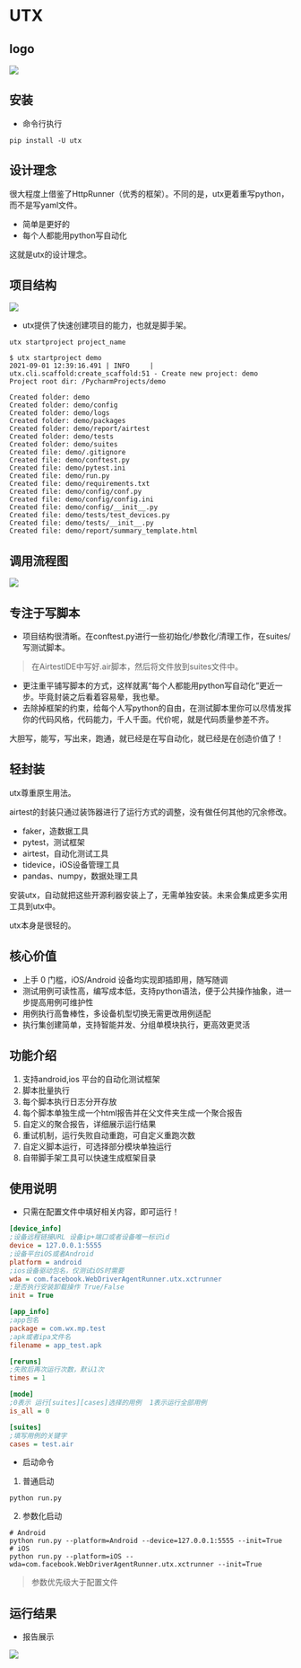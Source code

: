 # UTX

## logo
![](https://files.mdnice.com/user/17535/e7c69d65-c488-4640-9832-acc737fea79f.png)
## 安装
- 命令行执行
```
pip install -U utx
```


## 设计理念

很大程度上借鉴了HttpRunner（优秀的框架）。不同的是，utx更着重写python，而不是写yaml文件。

- 简单是更好的
- 每个人都能用python写自动化

这就是utx的设计理念。


## 项目结构
![](https://files.mdnice.com/user/17535/555b68ce-bc10-472b-a904-b0b17203f58a.png)

- utx提供了快速创建项目的能力，也就是脚手架。
```shell
utx startproject project_name
```
```text
$ utx startproject demo
2021-09-01 12:39:16.491 | INFO     | utx.cli.scaffold:create_scaffold:51 - Create new project: demo
Project root dir: /PycharmProjects/demo

Created folder: demo
Created folder: demo/config
Created folder: demo/logs
Created folder: demo/packages
Created folder: demo/report/airtest
Created folder: demo/tests
Created folder: demo/suites
Created file: demo/.gitignore
Created file: demo/conftest.py
Created file: demo/pytest.ini
Created file: demo/run.py
Created file: demo/requirements.txt
Created file: demo/config/conf.py
Created file: demo/config/config.ini
Created file: demo/config/__init__.py
Created file: demo/tests/test_devices.py
Created file: demo/tests/__init__.py
Created file: demo/report/summary_template.html

```
## 调用流程图

![](https://files.mdnice.com/user/17535/b6cf34a4-c973-412e-bbef-0d56d418e895.png)


## 专注于写脚本

- 项目结构很清晰。在conftest.py进行一些初始化/参数化/清理工作，在suites/写测试脚本。
>在AirtestIDE中写好.air脚本，然后将文件放到suites文件中。
- 更注重平铺写脚本的方式，这样就离“每个人都能用python写自动化”更近一步。毕竟封装之后看着容易晕，我也晕。
- 去除掉框架的约束，给每个人写python的自由，在测试脚本里你可以尽情发挥你的代码风格，代码能力，千人千面。代价呢，就是代码质量参差不齐。

大胆写，能写，写出来，跑通，就已经是在写自动化，就已经是在创造价值了！


## 轻封装

utx尊重原生用法。

airtest的封装只通过装饰器进行了运行方式的调整，没有做任何其他的冗余修改。

- faker，造数据工具
- pytest，测试框架
- airtest，自动化测试工具
- tidevice，iOS设备管理工具
- pandas、numpy，数据处理工具

安装utx，自动就把这些开源利器安装上了，无需单独安装。未来会集成更多实用工具到utx中。

utx本身是很轻的。


## 核心价值

- 上手 0 门槛，iOS/Android 设备均实现即插即用，随写随调
- 测试用例可读性高，编写成本低，支持python语法，便于公共操作抽象，进一步提高用例可维护性
- 用例执行高鲁棒性，多设备机型切换无需更改用例适配
- 执行集创建简单，支持智能并发、分组单模块执行，更高效更灵活

## 功能介绍

1. 支持android,ios 平台的自动化测试框架
2. 脚本批量执行
3. 每个脚本执行日志分开存放
4. 每个脚本单独生成一个html报告并在父文件夹生成一个聚合报告
5. 自定义的聚合报告，详细展示运行结果
6. 重试机制，运行失败自动重跑，可自定义重跑次数
7. 自定义脚本运行，可选择部分模块单独运行
8. 自带脚手架工具可以快速生成框架目录


## 使用说明

- 只需在配置文件中填好相关内容，即可运行！
```ini
[device_info]
;设备远程链接URL 设备ip+端口或者设备唯一标识id
device = 127.0.0.1:5555
;设备平台iOS或者Android
platform = android
;ios设备驱动包名，仅测试iOS时需要
wda = com.facebook.WebDriverAgentRunner.utx.xctrunner
;是否执行安装卸载操作 True/False
init = True

[app_info]
;app包名
package = com.wx.mp.test
;apk或者ipa文件名
filename = app_test.apk

[reruns]
;失败后再次运行次数，默认1次
times = 1

[mode]
;0表示 运行[suites][cases]选择的用例  1表示运行全部用例
is_all = 0

[suites]
;填写用例的关键字
cases = test.air
```


- 启动命令
1. 普通启动
```shell
python run.py
```
2. 参数化启动
```shell
# Android
python run.py --platform=Android --device=127.0.0.1:5555 --init=True
# iOS
python run.py --platform=iOS --wda=com.facebook.WebDriverAgentRunner.utx.xctrunner --init=True
```
>参数优先级大于配置文件

## 运行结果
- 报告展示

![](https://files.mdnice.com/user/17535/29b7a536-9e30-45e3-b7ed-727a2091b910.png)

